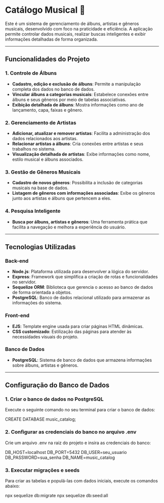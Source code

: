 # Catálogo Musical 🎵

Este é um sistema de gerenciamento de álbuns, artistas e gêneros musicais, desenvolvido com foco na praticidade e eficiência. A aplicação permite controlar dados musicais, realizar buscas inteligentes e exibir informações detalhadas de forma organizada.

---

## Funcionalidades do Projeto

### 1. Controle de Álbuns
- **Cadastro, edição e exclusão de álbuns**: Permite a manipulação completa dos dados no banco de dados.
- **Vincular álbuns a categorias musicais**: Estabelece conexões entre álbuns e seus gêneros por meio de tabelas associativas.
- **Exibição detalhada de álbuns**: Mostra informações como ano de lançamento, capa, faixas e gênero.

### 2. Gerenciamento de Artistas
- **Adicionar, atualizar e remover artistas**: Facilita a administração dos dados relacionados aos artistas.
- **Relacionar artistas a álbuns**: Cria conexões entre artistas e seus trabalhos no sistema.
- **Visualização detalhada de artistas**: Exibe informações como nome, estilo musical e álbuns associados.

### 3. Gestão de Gêneros Musicais
- **Cadastro de novos gêneros**: Possibilita a inclusão de categorias musicais na base de dados.
- **Listagem de gêneros com informações associadas**: Exibe os gêneros junto aos artistas e álbuns que pertencem a eles.

### 4. Pesquisa Inteligente
- **Busca por álbuns, artistas e gêneros**: Uma ferramenta prática que facilita a navegação e melhora a experiência do usuário.

---

## Tecnologias Utilizadas

### Back-end
- **Node.js**: Plataforma utilizada para desenvolver a lógica do servidor.
- **Express**: Framework que simplifica a criação de rotas e funcionalidades no servidor.
- **Sequelize ORM**: Biblioteca que gerencia o acesso ao banco de dados de forma orientada a objetos.
- **PostgreSQL**: Banco de dados relacional utilizado para armazenar as informações do sistema.

### Front-end
- **EJS**: Template engine usada para criar páginas HTML dinâmicas.
- **CSS customizado**: Estilização das páginas para atender às necessidades visuais do projeto.

### Banco de Dados
- **PostgreSQL**: Sistema de banco de dados que armazena informações sobre álbuns, artistas e gêneros.

---

## Configuração do Banco de Dados

### 1. Criar o banco de dados no PostgreSQL
Execute o seguinte comando no seu terminal para criar o banco de dados:

CREATE DATABASE music_catalog;


### 2. Configurar as credenciais do banco no arquivo .env
Crie um arquivo .env na raiz do projeto e insira as credenciais do banco:

DB_HOST=localhost
DB_PORT=5432
DB_USER=seu_usuario
DB_PASSWORD=sua_senha
DB_NAME=music_catalog

### 3. Executar migrações e seeds
Para criar as tabelas e populá-las com dados iniciais, execute os comandos abaixo:


npx sequelize db:migrate
npx sequelize db:seed:all
